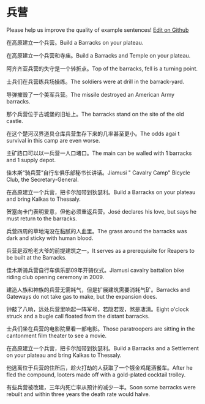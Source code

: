 # 兵营

Please help us improve the quality of example sentences! [Edit on Github](https://github.com/jiyushe/jiyu-example-sentence-source/blob/main/chinese/bingying.md)

<p><span class="chinese">在高原建立一个兵营。</span><span class="english">Build a Barracks on your plateau.</span></p>

<p><span class="chinese">在高原建立一个兵营和寺庙。</span><span class="english">Build a Barracks and Temple on your plateau.</span></p>

<p><span class="chinese">阿齐齐亚兵营的失守是一个转折点。</span><span class="english">Top of the barracks, fell is a turning point.</span></p>

<p><span class="chinese">士兵们在兵营练兵场操练。</span><span class="english">The soldiers were at drill in the barrack-yard.</span></p>

<p><span class="chinese">导弹摧毁了一个美军兵营。</span><span class="english">The missile destroyed an American Army barracks.</span></p>

<p><span class="chinese">那个兵营位于古城堡的旧址上。</span><span class="english">The barracks stand on the site of the old castle.</span></p>

<p><span class="chinese">在这个楚河汉界道具仓库兵营生存下来的几率甚至更小。</span><span class="english">The odds agai t survival in this camp are even worse.</span></p>

<p><span class="chinese">主矿路口可以以一兵营一人口堵口。</span><span class="english">The main can be walled with 1 barracks and 1 supply depot.</span></p>

<p><span class="chinese">佳木斯“骑兵营”自行车俱乐部秘书长讲话。</span><span class="english">Jiamusi " Cavalry Camp" Bicycle Club, the Secretary-General.</span></p>

<p><span class="chinese">在高原建立一个兵营，把卡尔加带到狄瑟利。</span><span class="english">Build a Barracks on your plateau and bring Kalkas to Thessaly.</span></p>

<p><span class="chinese">贺塞向卡门表明爱意，但他必须重返兵营。</span><span class="english">José declares his love, but says he must return to the barracks.</span></p>

<p><span class="chinese">兵营四周的草地淹没在黏腻的人血里。</span><span class="english">The grass around the barracks was dark and sticky with human blood.</span></p>

<p><span class="chinese">兵营是双枪老大爷的前提建筑之一。</span><span class="english">It serves as a prerequisite for Reapers to be built at the Barracks.</span></p>

<p><span class="chinese">佳木斯骑兵营自行车俱乐部09年开骑仪式。</span><span class="english">Jiamusi cavalry battalion bike riding club opening ceremony in 2009.</span></p>

<p><span class="chinese">建造人族和神族的兵营无需耗气，但是扩展建筑需要消耗气矿。</span><span class="english">Barracks and Gateways do not take gas to make, but the expansion does.</span></p>

<p><span class="chinese">钟敲了八响，远处兵营里响起一阵军号，若隐若现，煞是凄清。</span><span class="english">Eight o'clock struck and a bugle call floated from the distant barracks.</span></p>

<p><span class="chinese">士兵们坐在兵营的电影院里看一部电影。</span><span class="english">Those paratroopers are sitting in the cantonment film theater to see a movie.</span></p>

<p><span class="chinese">在高原建立一个兵营，把卡尔加带到狄瑟利。</span><span class="english">Build a Barracks and a Settlement on your plateau and bring Kalkas to Thessaly.</span></p>

<p><span class="chinese">他逃离位于兵营的住所后，趁火打劫的人获取了一个镀金鸡尾酒餐车。</span><span class="english">After he fled the compound, looters made off with a gold-plated cocktail trolley.</span></p>

<p><span class="chinese">有些兵营被改建，三年内死亡率从预计的减少一半。</span><span class="english">Soon some barracks were rebuilt and within three years the death rate would halve.</span></p>

